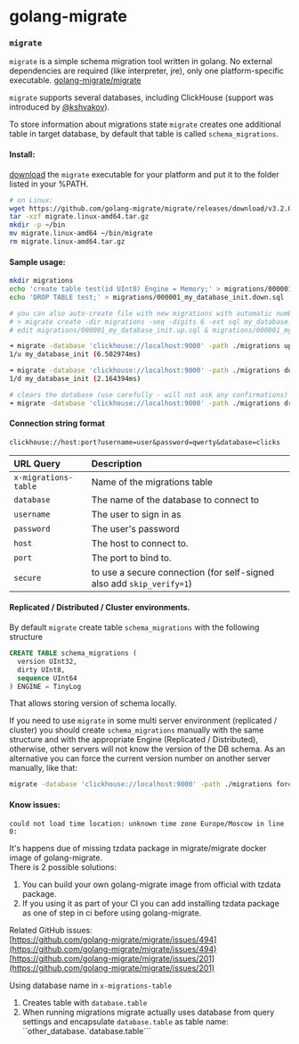 # golang-migrate

### `migrate`

`migrate` is a simple schema migration tool written in golang. No external dependencies are required \(like interpreter, jre\), only one platform-specific executable. [golang-migrate/migrate](https://github.com/golang-migrate/migrate)

`migrate` supports several databases, including ClickHouse \(support was introduced by [@kshvakov](https://github.com/kshvakov)\).

To store information about migrations state `migrate` creates one additional table in target database, by default that table is called `schema_migrations`.

#### Install:

[download](https://github.com/golang-migrate/migrate/releases) the `migrate` executable for your platform and put it to the folder listed in your %PATH.

```bash
# on Linux:
wget https://github.com/golang-migrate/migrate/releases/download/v3.2.0/migrate.linux-amd64.tar.gz
tar -xzf migrate.linux-amd64.tar.gz 
mkdir -p ~/bin
mv migrate.linux-amd64 ~/bin/migrate
rm migrate.linux-amd64.tar.gz
```

#### Sample usage:

```bash
mkdir migrations
echo 'create table test(id UInt8) Engine = Memory;' > migrations/000001_my_database_init.up.sql
echo 'DROP TABLE test;' > migrations/000001_my_database_init.down.sql

# you can also auto-create file with new migrations with automatic numbering like that:
# > migrate create -dir migrations -seq -digits 6 -ext sql my_database_init
# edit migrations/000001_my_database_init.up.sql & migrations/000001_my_database_init.down.sql

➜ migrate -database 'clickhouse://localhost:9000' -path ./migrations up
1/u my_database_init (6.502974ms)

➜ migrate -database 'clickhouse://localhost:9000' -path ./migrations down
1/d my_database_init (2.164394ms)

# clears the database (use carefully - will not ask any confirmations)
➜ migrate -database 'clickhouse://localhost:9000' -path ./migrations drop
```

#### Connection string format

`clickhouse://host:port?username=user&password=qwerty&database=clicks`

| URL Query | Description |
| :--- | :--- |
| `x-migrations-table` | Name of the migrations table |
| `database` | The name of the database to connect to |
| `username` | The user to sign in as |
| `password` | The user's password |
| `host` | The host to connect to. |
| `port` | The port to bind to. |
| `secure` | to use a secure connection \(for self-signed also add `skip_verify=1`\) |

#### Replicated / Distributed / Cluster environments.

By default `migrate` create table `schema_migrations` with the following structure

```sql
CREATE TABLE schema_migrations (
  version UInt32,
  dirty UInt8,
  sequence UInt64
) ENGINE = TinyLog
```

That allows storing version of schema locally.

If you need to use `migrate` in some multi server environment \(replicated / cluster\) you should create `schema_migrations` manually with the same structure and with the appropriate Engine \(Replicated / Distributed\), otherwise, other servers will not know the version of the DB schema. As an alternative you can force the current version number on another server manually, like that:

```bash
migrate -database 'clickhouse://localhost:9000' -path ./migrations force 123456 # force version 123456
```



#### Know issues:

`could not load time location: unknown time zone Europe/Moscow in line 0:`  
  
It's happens due of missing tzdata package in migrate/migrate docker image of golang-migrate.  
There is 2 possible solutions: 

1. You can build your own golang-migrate image from official with tzdata package.
2. If you using it as part of your CI you can add installing tzdata package as one of step in ci before using golang-migrate.

Related GitHub issues:  
[https://github.com/golang-migrate/migrate/issues/494](https://github.com/golang-migrate/migrate/issues/494)  
[https://github.com/golang-migrate/migrate/issues/201](https://github.com/golang-migrate/migrate/issues/201)

Using database name in `x-migrations-table`  
  
1. Creates table with `database.table`  
2. When running migrations migrate actually uses database from query settings and encapsulate `database.table` as table name: ``other_database.`database.table```

